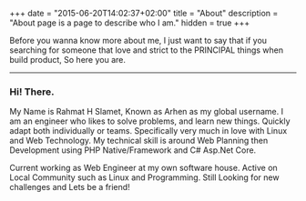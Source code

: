 +++
date = "2015-06-20T14:02:37+02:00"
title = "About"
description = "About page is a page to describe who I am."
hidden = true
+++

Before you wanna know more about me, I just want to say that if you searching for someone that love and strict to the PRINCIPAL things when build product,
So here you are.

******

### Hi! There.

My Name is Rahmat H Slamet, Known as Arhen as my global username. I am an engineer who likes to solve problems, and learn new things. Quickly adapt both individually or teams. Specifically very much in love with Linux and Web Technology. My technical skill is around Web Planning then Development using PHP Native/Framework and C# Asp.Net Core.

Current working as Web Engineer at my own software house. Active on Local Community such as Linux and Programming. Still Looking for new challenges and Lets be a friend!
